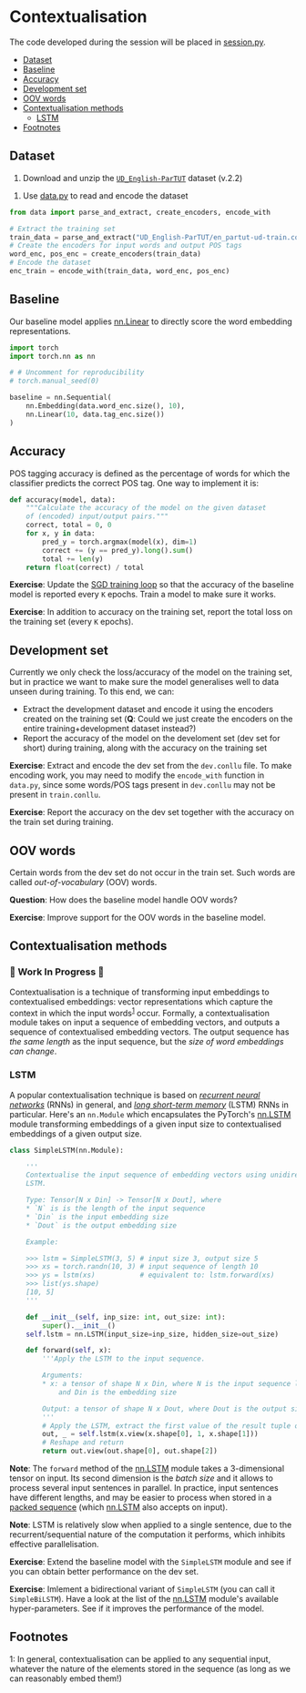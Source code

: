 # Contextualisation

The code developed during the session will be placed in
[session.py](session.py).

<!-- START doctoc generated TOC please keep comment here to allow auto update -->
<!-- DON'T EDIT THIS SECTION, INSTEAD RE-RUN doctoc TO UPDATE -->


- [Dataset](#dataset)
- [Baseline](#baseline)
- [Accuracy](#accuracy)
- [Development set](#development-set)
- [OOV words](#oov-words)
- [Contextualisation methods](#contextualisation-methods)
  - [LSTM](#lstm)
- [Footnotes](#footnotes)

<!-- END doctoc generated TOC please keep comment here to allow auto update -->

## Dataset

<!--
TODO:
* Increate the size of the dataset (use a fragment of ParTUT?)
* Split it to train/dev/test
* Read data from disk?
-->

<!--
[official    repository][UD_German-HDT-repo] (either use `git` or `Code -> Download ZIP`)
-->

1. Download and unzip the [`UD_English-ParTUT`][UD_English-ParTUT] dataset (v.2.2)
  <!-- <sup>[1](#footnote1)</sup>) from [here][dataset] -->
1. Use [data.py](data.py) to read and encode the dataset
```python
from data import parse_and_extract, create_encoders, encode_with

# Extract the training set
train_data = parse_and_extract("UD_English-ParTUT/en_partut-ud-train.conllu")
# Create the encoders for input words and output POS tags
word_enc, pos_enc = create_encoders(train_data)
# Encode the dataset
enc_train = encode_with(train_data, word_enc, pos_enc)
```


## Baseline

Our baseline model applies [nn.Linear][linear] to directly score the word
embedding representations.
```python
import torch
import torch.nn as nn

# # Uncomment for reproducibility
# torch.manual_seed(0)

baseline = nn.Sequential(
    nn.Embedding(data.word_enc.size(), 10),
    nn.Linear(10, data.tag_enc.size())
)
```

## Accuracy

<!--
TODO:
* Explain and implement accuracy
* Show the result of the baseline model on the (dev->)train set
-->

POS tagging accuracy is defined as the percentage of words for which the
classifier predicts the correct POS tag.  One way to implement it is:
```python
def accuracy(model, data):
    """Calculate the accuracy of the model on the given dataset
    of (encoded) input/output pairs."""
    correct, total = 0, 0
    for x, y in data:
        pred_y = torch.argmax(model(x), dim=1)
        correct += (y == pred_y).long().sum()
        total += len(y)
    return float(correct) / total
```

**Exercise**: Update the [SGD training loop](https://github.com/kawu/hhu-dl-materials-2020/tree/main/gradient-descent#stochastic-gradient-descent)
so that the accuracy of the baseline model is reported every `K` epochs.  Train a model to make sure it works.

**Exercise**: In addition to accuracy on the training set, report the total loss on the training set (every `K` epochs).

## Development set

Currently we only check the loss/accuracy of the model on the training set, but
in practice we want to make sure the model generalises well to data unseen
during training.  To this end, we can:
* Extract the development dataset and encode it using the encoders created on
  the training set (**Q**: Could we just create the encoders on the entire
  training+development dataset instead?)
* Report the accuracy of the model on the develoment set (dev set for short)
  during training, along with the accuracy on the training set

**Exercise**: Extract and encode the dev set from the `dev.conllu` file.  To
make encoding work, you may need to modify the `encode_with` function in
`data.py`, since some words/POS tags present in `dev.conllu` may not be present
in `train.conllu`.

**Exercise**: Report the accuracy on the dev set together with the accuracy on
the train set during training.

## OOV words

Certain words from the dev set do not occur in the train set.  Such words are
called *out-of-vocabulary* (OOV) words.

**Question**: How does the baseline model handle OOV words?

**Exercise**: Improve support for the OOV words in the baseline model.

## Contextualisation methods

### :construction: Work In Progress :construction:

Contextualisation is a technique of transforming input embeddings to
contextualised embeddings: vector representations which capture the context in
which the input words<sup>[1](#footnote1)</sup> occur.  Formally, a
contextualisation module takes on input a sequence of embedding vectors, and
outputs a sequence of contextualised embedding vectors.  The output sequence
has *the same length* as the input sequence, but the *size of word embeddings
can change*.

### LSTM

A popular contextualisation technique is based on [*recurrent neural
networks*][RNN] (RNNs) in general, and [*long short-term memory*][LSTM] (LSTM)
RNNs in particular.  Here's an `nn.Module` which encapsulates the PyTorch's
[nn.LSTM][nn-lstm] module transforming embeddings of a given input size to
contextualised embeddings of a given output size.
```python
class SimpleLSTM(nn.Module):

    '''
    Contextualise the input sequence of embedding vectors using unidirectional
    LSTM.

    Type: Tensor[N x Din] -> Tensor[N x Dout], where
    * `N` is is the length of the input sequence
    * `Din` is the input embedding size
    * `Dout` is the output embedding size

    Example:

    >>> lstm = SimpleLSTM(3, 5) # input size 3, output size 5
    >>> xs = torch.randn(10, 3)	# input sequence of length 10
    >>> ys = lstm(xs)	        # equivalent to: lstm.forward(xs)
    >>> list(ys.shape)
    [10, 5]
    '''

    def __init__(self, inp_size: int, out_size: int):
        super().__init__()
	self.lstm = nn.LSTM(input_size=inp_size, hidden_size=out_size)

    def forward(self, x):
        '''Apply the LSTM to the input sequence.

        Arguments:
        * x: a tensor of shape N x Din, where N is the input sequence length
            and Din is the embedding size

        Output: a tensor of shape N x Dout, where Dout is the output size
        '''
        # Apply the LSTM, extract the first value of the result tuple only
        out, _ = self.lstm(x.view(x.shape[0], 1, x.shape[1]))
        # Reshape and return
        return out.view(out.shape[0], out.shape[2])
```

**Note**: The `forward` method of the [nn.LSTM][nn-lstm] module takes a
3-dimensional tensor on input.  Its second dimension is the *batch size* and it
allows to process several input sentences in parallel.  In practice, input
sentences have different lengths, and may be easier to process when stored
in a [packed sequence][packed-seq] (which [nn.LSTM][nn-lstm] also accepts on
input).

**Note**: LSTM is relatively slow when applied to a single sentence, due to the
recurrent/sequential nature of the computation it performs, which inhibits
effective parallelisation.

**Exercise**: Extend the baseline model with the `SimpleLSTM` module and see if
you can obtain better performance on the dev set.

**Exercise**: Imlement a bidirectional variant of `SimpleLSTM` (you can call it
`SimpleBiLSTM`).  Have a look at the list of the [nn.LSTM][nn-lstm] module's
available hyper-parameters.  See if it improves the performance of the model.

<!--
### Convolution

### Recurent networks

### Transformer
-->

## Footnotes

<a name="footnote1">1</a>: In general, contextualisation can be applied to any sequential input, whatever the nature of the elements stored in the sequence (as long as we can reasonably embed them!)

<!--
<a name="footnote1">1</a>: The sample consists of the first 1000 sentences from
[UD_German-HDT-master/de_hdt-ud-train-a-1.conllu](https://github.com/UniversalDependencies/UD_German-HDT/blob/23f2f1d5ce1621611604c39c9e1069448ec2eb39/de_hdt-ud-train-a-1.conllu).
-->



[linear]: https://pytorch.org/docs/1.6.0/generated/torch.nn.Linear.html?highlight=linear#torch.nn.Linear "Linear nn.Module"
<!-- [dataset]: https://user.phil.hhu.de/~waszczuk/teaching/hhu-dl-wi20/data/UD_German-HDT-sample.zip "UD_German-HDT sample dataset" -->
[UD_English-ParTUT]: https://user.phil.hhu.de/~waszczuk/teaching/hhu-dl-wi20/data/UD_English-ParTUT.zip "UD_English-ParTUT sample dataset"
[UD_German-HDT-repo]: https://github.com/UniversalDependencies/UD_German-HDT
[RNN]: https://en.wikipedia.org/wiki/Recurrent_neural_network#/media/File:Recurrent_neural_network_unfold.svg "RNN"
[LSTM]: https://colah.github.io/posts/2015-08-Understanding-LSTMs "LSTM"
[nn-lstm]: https://pytorch.org/docs/1.6.0/generated/torch.nn.LSTM.html?highlight=lstm#torch.nn.LSTM "LSTM nn.Module"
[packed-seq]: https://pytorch.org/docs/1.6.0/generated/torch.nn.utils.rnn.PackedSequence.html?highlight=packedsequence#torch.nn.utils.rnn.PackedSequence "Packed sequence"

<!--
[linear]: https://pytorch.org/docs/1.6.0/generated/torch.nn.Linear.html?highlight=linear#torch.nn.Linear "Linear nn.Module"
[module]: https://pytorch.org/docs/1.6.0/generated/torch.nn.Module.html?highlight=module#torch.nn.Module "PyTorch neural module"
[cross-entropy]: https://en.wikipedia.org/wiki/Cross_entropy "Cross entropy"
[cross-entropy-loss]: https://pytorch.org/docs/1.6.0/generated/torch.nn.CrossEntropyLoss.html?highlight=crossentropyloss#torch.nn.CrossEntropyLoss "Cross entropy loss criterion"
[eucl-dist]: https://pytorch.org/docs/1.6.0/generated/torch.dist.html?highlight=dist#torch.dist "Euclidean distance"
[sgd]: https://en.wikipedia.org/wiki/Stochastic_gradient_descent#Iterative_method "Stochastic gradient descent"
[sgd-optim]: https://pytorch.org/docs/1.6.0/optim.html?highlight=sgd#torch.optim.SGD "SGD optimiser"
[adam-optim]: https://pytorch.org/docs/1.6.0/optim.html?highlight=adam#torch.optim.Adam "Adam optimiser"
[adagrad-optim]: https://pytorch.org/docs/1.6.0/optim.html#torch.optim.Adagrad "Adagrad optimiser"
-->
